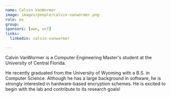 ```yaml
---
name: Calvin VanWormer
image: images/people/calvin-vanwormer.png
role: ms
group:
sponsors: [awn, ucf] 
links:
  linkedin: calvin-vanwormer

---
```


Calvin VanWormer is a Computer Engineering Master's student at the University of Central Florida. 

He recently graduated from the University of Wyoming with a B.S. in Computer Science. Although he has a large background in software, he is strongly interested in hardware-based encryption schemes. He is excited to begin with the lab and contribute to its research goals!
